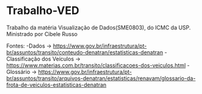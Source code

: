 # Trabalho-VED
Trabalho da matéria Visualização de Dados(SME0803), do ICMC da USP. Ministrado por Cibele Russo

Fontes:
-Dados -> https://www.gov.br/infraestrutura/pt-br/assuntos/transito/conteudo-denatran/estatisticas-denatran
-Classificação dos Veículos -> https://www.materias.com.br/transito/classificacoes-dos-veiculos.html
-Glossário -> https://www.gov.br/infraestrutura/pt-br/assuntos/transito/arquivos-denatran/estatisticas/renavam/glossario-da-frota-de-veiculos-estatisticas-denatran
